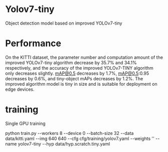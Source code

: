 # Yolov7-tiny
Object detection model based on improved YOLOv7-tiny
# Performance
On the KITTI dataset, the parameter number and computation amount of the improved YOLOv7-tiny algorithm decrease by 35.7% and 34.1% respectively, and the accuracy of the improved YOLOv7-TINY algorithm only decreases slightly. mAP@0.5 decreases by 1.7%, mAP@0.5:0.95 decreases by 0.6%, and tiny-object mAPs decreases by 1.2%. The improved algorithm model is tiny in size and is suitable for deployment on edge devices.
# training
Single GPU training

python train.py --workers 8 --device 0 --batch-size 32 --data data/kitti.yaml --img 640 640 --cfg cfg/training/yolov7.yaml --weights '' --name yolov7-tiny --hyp data/hyp.scratch.tiny.yaml

